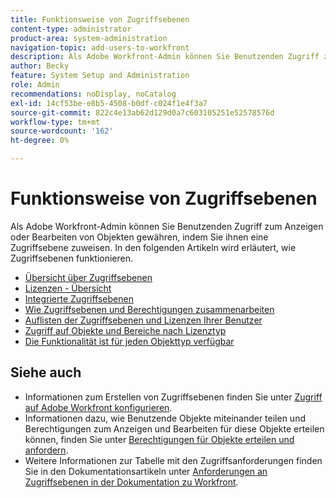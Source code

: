```yaml
---
title: Funktionsweise von Zugriffsebenen
content-type: administrator
product-area: system-administration
navigation-topic: add-users-to-workfront
description: Als Adobe Workfront-Admin können Sie Benutzenden Zugriff zum Anzeigen oder Bearbeiten von Objekten gewähren, indem Sie ihnen eine Zugriffsebene zuweisen. In den folgenden Artikeln wird erläutert, wie Zugriffsebenen funktionieren.
author: Becky
feature: System Setup and Administration
role: Admin
recommendations: noDisplay, noCatalog
exl-id: 14cf53be-e8b5-4508-b0df-c024f1e4f3a7
source-git-commit: 822c4e13ab62d129d0a7c603105251e52578576d
workflow-type: tm+mt
source-wordcount: '162'
ht-degree: 0%

---
```


# Funktionsweise von Zugriffsebenen

Als Adobe Workfront-Admin können Sie Benutzenden Zugriff zum Anzeigen oder Bearbeiten von Objekten gewähren, indem Sie ihnen eine Zugriffsebene zuweisen. In den folgenden Artikeln wird erläutert, wie Zugriffsebenen funktionieren.

* [Übersicht über Zugriffsebenen](../../../administration-and-setup/add-users/access-levels-and-object-permissions/access-levels-overview.md)
* [Lizenzen - Übersicht](/help/quicksilver/administration-and-setup/add-users/access-levels-and-object-permissions/wf-licenses.md)
* [Integrierte Zugriffsebenen](../../../administration-and-setup/add-users/access-levels-and-object-permissions/default-access-levels-in-workfront.md)
* [Wie Zugriffsebenen und Berechtigungen zusammenarbeiten](../../../administration-and-setup/add-users/access-levels-and-object-permissions/how-access-levels-permissions-work-together.md)
* [Auflisten der Zugriffsebenen und Lizenzen Ihrer Benutzer](../../../administration-and-setup/add-users/access-levels-and-object-permissions/list-access-levels-and-licenses-for-your-users.md)
* [Zugriff auf Objekte und Bereiche nach Lizenztyp](../../../administration-and-setup/add-users/access-levels-and-object-permissions/access-to-objects-and-areas-by-license-type.md)
* [Die Funktionalität ist für jeden Objekttyp verfügbar](../../../administration-and-setup/add-users/access-levels-and-object-permissions/functionality-available-for-each-object-type.md)

## Siehe auch

* Informationen zum Erstellen von Zugriffsebenen finden Sie unter [Zugriff auf Adobe Workfront konfigurieren](../../../administration-and-setup/add-users/configure-and-grant-access/configure-access.md).
* Informationen dazu, wie Benutzende Objekte miteinander teilen und Berechtigungen zum Anzeigen und Bearbeiten für diese Objekte erteilen können, finden Sie unter [Berechtigungen für Objekte erteilen und anfordern](../../../workfront-basics/grant-and-request-access-to-objects/grant-and-request-access-to-objects.md).
* Weitere Informationen zur Tabelle mit den Zugriffsanforderungen finden Sie in den Dokumentationsartikeln unter [Anforderungen an Zugriffsebenen in der Dokumentation zu Workfront](/help/quicksilver/administration-and-setup/add-users/access-levels-and-object-permissions/access-level-requirements-in-documentation.md).
